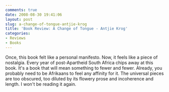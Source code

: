 ```yaml
---
comments: true
date: 2008-08-30 19:41:06
layout: post
slug: a-change-of-tongue-antjie-krog
title: 'Book Review: A Change of Tongue - Antjie Krog'
categories:
- Reviews
- Books
---
```


Once, this book felt like a personal manifesto. Now, it feels like a piece of nostalgia. Every year of post-Apartheid South Africa chips away at this book. It's a book that will mean something to fewer and fewer. Already, you probably need to be Afrikaans to feel any affinity for it. The universal pieces are too obscured, too diluted by its flowery prose and incoherence and length. I won't be reading it again.
